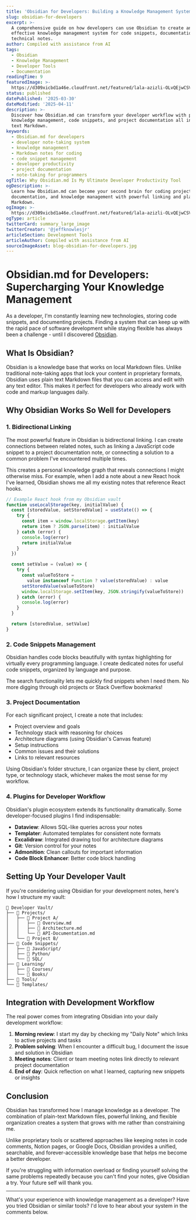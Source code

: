 ```yaml
---
title: 'Obsidian for Developers: Building a Knowledge Management System'
slug: obsidian-for-developers
excerpt: >-
  A comprehensive guide on how developers can use Obsidian to create an
  effective knowledge management system for code snippets, documentation, and
  technical notes.
author: Compiled with assistance from AI
tags:
  - Obsidian
  - Knowledge Management
  - Developer Tools
  - Documentation
readingTime: 9
featuredImage: >-
  https://d309xicbd1a46e.cloudfront.net/featured/lala-azizli-OLvQEjwCSVI-unsplash.webp
status: published
datePublished: '2025-03-30'
dateModified: '2025-04-11'
description: >-
  Discover how Obsidian.md can transform your developer workflow with powerful
  knowledge management, code snippets, and project documentation all in plain
  text Markdown.
keywords:
  - Obsidian.md for developers
  - developer note-taking system
  - knowledge management
  - Markdown notes for coding
  - code snippet management
  - developer productivity
  - project documentation
  - note-taking for programmers
ogTitle: Why Obsidian.md Is My Ultimate Developer Productivity Tool
ogDescription: >-
  Learn how Obsidian.md can become your second brain for coding projects,
  documentation, and knowledge management with powerful linking and plain text
  Markdown.
ogImage: >-
  https://d309xicbd1a46e.cloudfront.net/featured/lala-azizli-OLvQEjwCSVI-unsplash.webp
ogType: article
twitterCard: summary_large_image
twitterCreator: '@jeffknowlesjr'
articleSection: Development Tools
articleAuthor: Compiled with assistance from AI
sourceImageAsset: blog-obsidian-for-developers.jpg
---
```


# Obsidian.md for Developers: Supercharging Your Knowledge Management

As a developer, I'm constantly learning new technologies, storing code snippets, and documenting projects. Finding a system that can keep up with the rapid pace of software development while staying flexible has always been a challenge - until I discovered [Obsidian](https://obsidian.md).

## What Is Obsidian?

Obsidian is a knowledge base that works on local Markdown files. Unlike traditional note-taking apps that lock your content in proprietary formats, Obsidian uses plain text Markdown files that you can access and edit with any text editor. This makes it perfect for developers who already work with code and markup languages daily.

## Why Obsidian Works So Well for Developers

### 1. Bidirectional Linking

The most powerful feature in Obsidian is bidirectional linking. I can create connections between related notes, such as linking a JavaScript code snippet to a project documentation note, or connecting a solution to a common problem I've encountered multiple times.

This creates a personal knowledge graph that reveals connections I might otherwise miss. For example, when I add a note about a new React hook I've learned, Obsidian shows me all my existing notes that reference React hooks.

```jsx
// Example React hook from my Obsidian vault
function useLocalStorage(key, initialValue) {
  const [storedValue, setStoredValue] = useState(() => {
    try {
      const item = window.localStorage.getItem(key)
      return item ? JSON.parse(item) : initialValue
    } catch (error) {
      console.log(error)
      return initialValue
    }
  })

  const setValue = (value) => {
    try {
      const valueToStore =
        value instanceof Function ? value(storedValue) : value
      setStoredValue(valueToStore)
      window.localStorage.setItem(key, JSON.stringify(valueToStore))
    } catch (error) {
      console.log(error)
    }
  }

  return [storedValue, setValue]
}
```

### 2. Code Snippets Management

Obsidian handles code blocks beautifully with syntax highlighting for virtually every programming language. I create dedicated notes for useful code snippets, organized by language and purpose.

The search functionality lets me quickly find snippets when I need them. No more digging through old projects or Stack Overflow bookmarks!

### 3. Project Documentation

For each significant project, I create a note that includes:

- Project overview and goals
- Technology stack with reasoning for choices
- Architecture diagrams (using Obsidian's Canvas feature)
- Setup instructions
- Common issues and their solutions
- Links to relevant resources

Using Obsidian's folder structure, I can organize these by client, project type, or technology stack, whichever makes the most sense for my workflow.

### 4. Plugins for Developer Workflow

Obsidian's plugin ecosystem extends its functionality dramatically. Some developer-focused plugins I find indispensable:

- **Dataview**: Allows SQL-like queries across your notes
- **Templater**: Automated templates for consistent note formats
- **Excalidraw**: Integrated drawing tool for architecture diagrams
- **Git**: Version control for your notes
- **Admonition**: Clean callouts for important information
- **Code Block Enhancer**: Better code block handling

## Setting Up Your Developer Vault

If you're considering using Obsidian for your development notes, here's how I structure my vault:

```
📁 Developer Vault/
├── 📁 Projects/
│   ├── 📁 Project A/
│   │   ├── 📄 Overview.md
│   │   ├── 📄 Architecture.md
│   │   └── 📄 API-Documentation.md
│   └── 📁 Project B/
├── 📁 Code Snippets/
│   ├── 📁 JavaScript/
│   ├── 📁 Python/
│   └── 📁 SQL/
├── 📁 Learning/
│   ├── 📁 Courses/
│   └── 📁 Books/
├── 📁 Tools/
└── 📁 Templates/
```

## Integration with Development Workflow

The real power comes from integrating Obsidian into your daily development workflow:

1. **Morning review**: I start my day by checking my "Daily Note" which links to active projects and tasks
2. **Problem solving**: When I encounter a difficult bug, I document the issue and solution in Obsidian
3. **Meeting notes**: Client or team meeting notes link directly to relevant project documentation
4. **End of day**: Quick reflection on what I learned, capturing new snippets or insights

## Conclusion

Obsidian has transformed how I manage knowledge as a developer. The combination of plain-text Markdown files, powerful linking, and flexible organization creates a system that grows with me rather than constraining me.

Unlike proprietary tools or scattered approaches like keeping notes in code comments, Notion pages, or Google Docs, Obsidian provides a unified, searchable, and forever-accessible knowledge base that helps me become a better developer.

If you're struggling with information overload or finding yourself solving the same problems repeatedly because you can't find your notes, give Obsidian a try. Your future self will thank you.

---

What's your experience with knowledge management as a developer? Have you tried Obsidian or similar tools? I'd love to hear about your system in the comments below.

